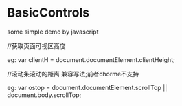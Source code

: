 # BasicControls
some simple demo by javascript
  
  //获取页面可视区高度 
  
  eg: var clientH = document.documentElement.clientHeight;
  
  //滚动条滚动的距离 兼容写法;前者chorme不支持 
  
  eg: var ostop = document.documentElement.scrollTop || document.body.scrollTop;
